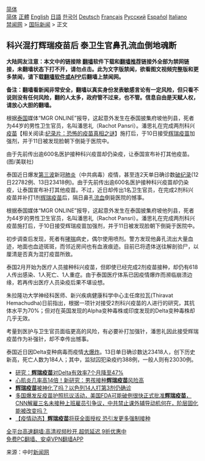  <!-- 面包屑导航 --> <div class="breadcrumb"><!-- GTranslate: https://gtranslate.io/ -->  <div class="switcher notranslate">  <div class="selected">  <a href="#" onclick="return false;"> 简体</a>  </div>  <div class="option">  <a href="https://www.bannedbook.org" onclick="doGTranslate('zh-CN|zh-CN');jQuery('div.switcher div.selected a').html(jQuery(this).html());return false;" title="简体中文" class="nturl selected"> 简体</a>  <a href="https://www.bannedbook.org/zh-tw/" onclick="doGTranslate('zh-CN|zh-TW');jQuery('div.switcher div.selected a').html(jQuery(this).html());return false;" title="繁體中文" class="nturl"> 正體</a>  <a href="https://www.bannedbook.org/en/" onclick="doGTranslate('zh-CN|en');jQuery('div.switcher div.selected a').html(jQuery(this).html());return false;" title="English" class="nturl"> English</a>  <a href="https://www.bannedbook.org/ja/" onclick="doGTranslate('zh-CN|ja');jQuery('div.switcher div.selected a').html(jQuery(this).html());return false;" title="日本語" class="nturl"> 日語</a>  <a href="https://www.bannedbook.org/ko/" onclick="doGTranslate('zh-CN|ko');jQuery('div.switcher div.selected a').html(jQuery(this).html());return false;" title="한국어" class="nturl"> 한국어</a>  <a href="https://www.bannedbook.org/de/" onclick="doGTranslate('zh-CN|de');jQuery('div.switcher div.selected a').html(jQuery(this).html());return false;" title="Deutsch" class="nturl"> Deutsch</a>  <a href="https://www.bannedbook.org/fr/" onclick="doGTranslate('zh-CN|fr');jQuery('div.switcher div.selected a').html(jQuery(this).html());return false;" title="Français" class="nturl"> Français</a>  <a href="https://www.bannedbook.org/ru/" onclick="doGTranslate('zh-CN|ru');jQuery('div.switcher div.selected a').html(jQuery(this).html());return false;" title="Русский" class="nturl"> Русский</a>  <a href="https://www.bannedbook.org/es/" onclick="doGTranslate('zh-CN|es');jQuery('div.switcher div.selected a').html(jQuery(this).html());return false;" title="Español" class="nturl"> Español</a>  <a href="https://www.bannedbook.org/it/" onclick="doGTranslate('zh-CN|it');jQuery('div.switcher div.selected a').html(jQuery(this).html());return false;" title="Italiano" class="nturl"> Italiano</a>  </div>  </div>      <div class='breadcrumb-sub'><!-- Breadcrumb NavXT 6.3.0 --> <a href="https://www.bannedbook.org/" class="home">禁闻网</a> &gt; <a href="https://www.bannedbook.org/bnews/worldnews/" class="category">国际新闻</a> &gt; 正文</div></div><h2>科兴混打辉瑞疫苗后 泰卫生官鼻孔流血倒地魂断</h2> <p class="notice"><b>大陆网友注意：本文中的链接除 <a href="https://github.com/bannedbook/fanqiang" >翻墙</a>软件下载和<a href="https://github.com/killgcd/justmysocks/blob/master/README.md">翻墙推荐</a>链接外全部为禁网链接，未翻墙状态下打不开，请勿点击。此为文字版禁闻，欲看图文视频完整版和更多禁闻，请下载<a href="https://github.com/bannedbook/fanqiang">翻墙软件或APP</a>后翻墙上禁闻网。</p><p>备注：翻墙看新闻非常安全，翻墙以真实身份发表敏感言论有一定风险，但只看不说则没有任何风险，翻的人太多，政府管不过来，也不管。信息自由是天赋人权，请放心大胆的翻墙。</b></p>  <div class="entry"> <p id="summary">根据<a href="https://www.bannedbook.org/bnews/tag/%e6%b3%b0%e5%9b%bd/" class="st_tag internal_tag" rel="tag" title="标签 泰国 下的日志">泰国</a>媒体“MGR ONLINE”报导，这起意外发生在泰国披集府坡他列县，死者为44岁的男性卫生官员，名叫潘思礼（Rachot Pansri）。潘思礼在完成两剂科兴<span class='wp_keywordlink'><a href="https://www.bannedbook.org/bnews/tculture/20160630/551027.html" title="疫苗" target="_blank">疫苗</a></span>【相关阅读:<a href='https://www.bannedbook.org/bnews/topimagenews/20180408/925060.html' target='_blank'>纪录片：恐怖的疫苗真相之谜</a>】施打后，于10日接受<a href="https://www.bannedbook.org/bnews/tag/%e8%be%89%e7%91%9e/" class="st_tag internal_tag" rel="tag" title="标签 辉瑞 下的日志">辉瑞</a><a href="https://www.bannedbook.org/bnews/tag/%e7%96%ab%e8%8b%97/" class="st_tag internal_tag" rel="tag" title="标签 疫苗 下的日志">疫苗</a>加强剂，并于11日被发现脸朝下倒毙于医院中。</p> <p id="conimg">由于先前传出逾600名医护接种科兴疫苗却仍染疫，让泰国宣布补打其他疫苗。(图/美联社)</p>  <p>泰国近日爆发<span class='wp_keywordlink'><a href="https://www.bannedbook.org/forum2/topic1075.html" title="第三波——20世纪后期民主化浪潮" target="_blank">第三波</a></span>新冠<a href="https://www.bannedbook.org/bnews/tag/%e8%82%ba%e7%82%8e/" class="st_tag internal_tag" rel="tag" title="标签 肺炎 下的日志">肺炎</a>（中共病毒）疫情，甚至连2天单日确诊数<a href="https://www.bannedbook.org/bnews/tag/%E7%A0%B4%E7%BA%AA%E5%BD%95/" class="st_tag internal_tag" rel="tag" title="标签 破纪录 下的日志">破纪录</a>(12日22782例、13日23418例)。由于先前传出逾600名医护接种科兴疫苗却仍染疫，让泰国宣布补打其他疫苗。不过，近日却传出1名卫生官员，在完成2剂科兴疫苗并补打1剂<a href="https://www.bannedbook.org/bnews/tag/%e8%be%89%e7%91%9e%e7%96%ab%e8%8b%97/" class="st_tag internal_tag" rel="tag" title="标签 辉瑞疫苗 下的日志">辉瑞疫苗</a>后，隔日鼻孔<a href="https://www.bannedbook.org/bnews/tag/%E6%B5%81%E8%A1%80/" class="st_tag internal_tag" rel="tag" title="标签 流血 下的日志">流血</a>倒毙医院的憾事。</p> <p>根据泰国媒体“MGR ONLINE”报导，这起意外发生在泰国披集府坡他列县，死者为44岁的男性卫生官员，名叫潘思礼（Rachot Pansri）。潘思礼在完成两剂科兴疫苗施打后，于10日接受辉瑞疫苗加强剂，并于11日被发现脸朝下倒毙于医院中。</p>  <p>初步调查后发现，死者有<a href="https://www.bannedbook.org/bnews/tag/%E5%93%AE%E5%96%98/" class="st_tag internal_tag" rel="tag" title="标签 哮喘 下的日志">哮喘</a>病史，偶尔使用喷剂。警方发现他鼻孔流出大量血迹，地面也血迹斑斑，而邻近房间也有血液痕迹。目前已将遗体送往解剖验尸，以厘清是否真为混打疫苗所致。</p> <p>泰国2月开始为医疗人员接种科兴疫苗，但即使已经完成2剂疫苗接种，却仍有618人传出感染、1人死亡、1人重症。由于泰国医疗体系已因疫情爆炸而濒临崩溃边缘，若再传出医疗人员染疫后果不堪设想。</p>  <p>朱拉隆功大学神经科医师、新兴疾病健康科学中心主任席拉瓦(Thiravat Hemachudha)日前指出，根据一项针对接受2剂科兴疫苗的人进行的研究，其抗体水平为70%；但对在英国发现的Alpha变种毒株或印度发现的Delta变种毒株却几乎无效。</p> <p>考量到医护与卫生官员面临更高的风险，有必要补打加强针，潘思礼因此接受辉瑞疫苗作为补强针，却不幸传出憾事。</p>  <p>泰国近日因Delta变种病毒而疫情<a href="https://www.bannedbook.org/bnews/tag/%e5%a4%a7%e7%88%86%e7%82%b8/" class="st_tag internal_tag" rel="tag" title="标签 大爆炸 下的日志">大爆炸</a>。13日单日确诊数达23418人，创下历史新高，死亡人数为184人；其中，监狱囚犯染疫约388例，一般人则有23030例。</p> <ul class='op-related-articles' title='相关阅读'> <li><a href='https://www.bannedbook.org/bnews/comments/20210812/1605047.html' target='_blank'>研究：<b>辉瑞疫苗</b>对Delta有效率7个月降至47%</a></li> <li><a href='https://www.bannedbook.org/bnews/topimagenews/20210812/1604658.html' target='_blank'>心肌炎几率高14倍！新研究：男孩接种<b>辉瑞疫苗</b>风险高</a></li> <li><a href='https://www.bannedbook.org/bnews/cnnews/20210811/1604048.html' target='_blank'><b>辉瑞疫苗</b>被神化了吗？以色列14人打第3剂仍确诊</a></li> <li><a href='https://www.bannedbook.org/bnews/bannedvideo/20210808/1602346.html' target='_blank'>多国爆发反疫苗护照抗议活动，美国FDA可能破例很快正式批准<b>辉瑞疫苗</b>，CNN解雇三名未接种上班雇员引争议，中共禁止课外辅导动机何在，阶层固化能被改变吗？</a></li> <li><a href='https://www.bannedbook.org/bnews/taiwannews/20210806/1601217.html' target='_blank'>【疫情动态】<b>辉瑞疫苗</b>将获全面授权 恐引发更多强制接种</a></li> </ul> <p class="texttj"> <a href="https://github.com/bannedbook/fanqiang/wiki/V2ray%E6%9C%BA%E5%9C%BA" target="_blank">全平台高速翻墙:高清视频秒开,超低延迟,9折优惠中</a><br/> <a href="https://github.com/bannedbook/fanqiang/wiki/%E7%A6%81%E9%97%BB%E7%BD%91%E5%AE%89%E5%8D%93%E7%BF%BB%E5%A2%99%E6%96%B0%E9%97%BBAPP" target="_blank">免费PC翻墙、安卓VPN翻墙APP</a></p><p> 来源：中时<span class='wp_keywordlink_affiliate'><a href="https://www.bannedbook.org/" title="新闻网">新闻网</a></span> </p><a name='sharetosocial'></a>  <div style="margin-bottom:5px;padding-bottom:5px;clear:both"> <div id="archive-pix-1" class="banner-ads"> <!-- AuctionX Display platform tag START --> <div id="26318x728x90x621x_ADSLOT2" clicktrack="%%CLICK_URL_ESC%%"></div> <!-- AuctionX Display platform tag END --> </div> <div id="archive-pix-2" class="banner-ads"> <!-- AuctionX Display platform tag START --> <div id="26315x300x250x621x_ADSLOT2" clicktrack="%%CLICK_URL_ESC%%"></div> <!-- AuctionX Display platform tag END --> </div> </div>  <div id="archive-pix-1" class="banner-ads"> <!-- AuctionX Display platform tag START --> <div id="26318x728x90x621x_ADSLOT3" clicktrack="%%CLICK_URL_ESC%%"></div> <!-- AuctionX Display platform tag END --> </div> </div><!--END ENTRY--> 